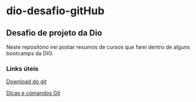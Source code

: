 # dio-desafio-gitHub
## Desafio de projeto da Dio 

Neste repositório irei postar resumos de cursos que farei dentro de alguns bootcamps da DIO.

### Links úteis

[Download do git](https://git-scm.com/downloads)

[Dicas e comandos Git](https://training.github.com/downloads/pt_BR/github-git-cheat-sheet.pdf)
